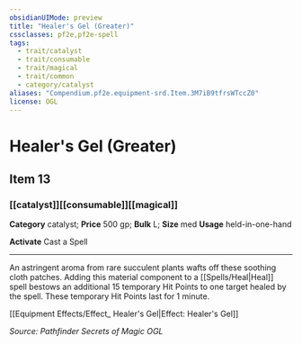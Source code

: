 ```yaml
---
obsidianUIMode: preview
title: "Healer's Gel (Greater)"
cssclasses: pf2e,pf2e-spell
tags:
  - trait/catalyst
  - trait/consumable
  - trait/magical
  - trait/common
  - category/catalyst
aliases: "Compendium.pf2e.equipment-srd.Item.3M7iB9tfrsWTccZ0"
license: OGL
---
```

# Healer's Gel (Greater)
## Item 13
### [[catalyst]][[consumable]][[magical]]

**Category** catalyst; 
**Price** 500 gp; 
**Bulk** L; **Size** med
**Usage** held-in-one-hand

**Activate** Cast a Spell

* * *

An astringent aroma from rare succulent plants wafts off these soothing cloth patches. Adding this material component to a [[Spells/Heal|Heal]] spell bestows an additional 15 temporary Hit Points to one target healed by the spell. These temporary Hit Points last for 1 minute.

[[Equipment Effects/Effect_ Healer's Gel|Effect: Healer's Gel]]

*Source: Pathfinder Secrets of Magic*
*OGL*